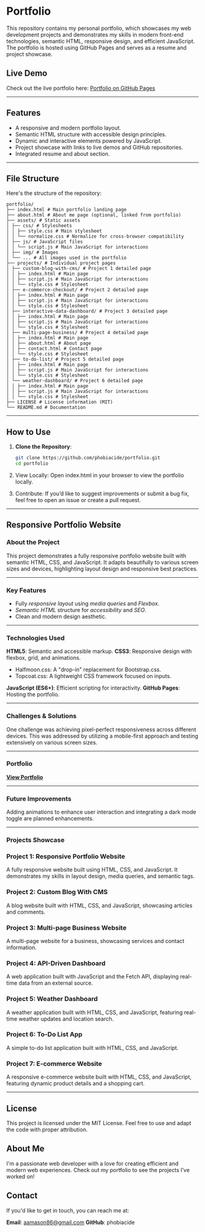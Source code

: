 # Portfolio

This repository contains my personal portfolio, which showcases my web development projects and demonstrates my skills in modern front-end technologies, semantic HTML, responsive design, and efficient JavaScript. The portfolio is hosted using GitHub Pages and serves as a resume and project showcase.

## Live Demo
Check out the live portfolio here: [Portfolio on GitHub Pages](https://<your-username>.github.io/portfolio)

---

## Features
- A responsive and modern portfolio layout.
- Semantic HTML structure with accessible design principles.
- Dynamic and interactive elements powered by JavaScript.
- Project showcase with links to live demos and GitHub repositories.
- Integrated resume and about section.

---

## File Structure

Here's the structure of the repository:

```text
portfolio/
├── index.html # Main portfolio landing page
├── about.html # About me page (optional, linked from portfolio)
├── assets/ # Static assets
│ ├── css/ # Stylesheets
│ │ ├── style.css # Main stylesheet
│ │ └── normalize.css # Normalize for cross-browser compatibility
│ ├── js/ # JavaScript files
│ │ └── script.js # Main JavaScript for interactions
│ ├── img/ # Images
│ └── ... # All images used in the portfolio
├── projects/ # Individual project pages
│ ├── custom-blog-with-cms/ # Project 1 detailed page
│ │ ├── index.html # Main page
│ │ ├── script.js # Main JavaScript for interactions
│ │ └── style.css # Stylesheet
│ ├── e-commerce-checkout/ # Project 2 detailed page
│ │ ├── index.html # Main page
│ │ ├── script.js # Main JavaScript for interactions
│ │ └── style.css # Stylesheet
│ ├── interactive-data-dashboard/ # Project 3 detailed page
│ │ ├── index.html # Main page
│ │ ├── script.js # Main JavaScript for interactions
│ │ └── style.css # Stylesheet
│ ├── multi-page-business/ # Project 4 detailed page
│ │ ├── index.html # Main page
│ │ ├── about.html # About page
│ │ ├── contact.html # Contact page
│ │ └── style.css # Stylesheet
│ ├── to-do-list/ # Project 5 detailed page
│ │ ├── index.html # Main page
│ │ ├── script.js # Main JavaScript for interactions
│ │ └── style.css # Stylesheet
│ └── weather-dashboard/ # Project 6 detailed page
│ │ ├── index.html # Main page
│ │ ├── script.js # Main JavaScript for interactions
│ │ └── style.css # Stylesheet
├── LICENSE # License information (MIT)
└── README.md # Documentation
```

---

## How to Use

1. **Clone the Repository**:

   ```bash
   git clone https://github.com/phobiacide/portfolio.git
   cd portfolio
   ```

2. View Locally: Open index.html in your browser to view the portfolio locally.

3. Contribute: If you’d like to suggest improvements or submit a bug fix, feel free to open an issue or create a pull request.

---

## Responsive Portfolio Website

### About the Project
This project demonstrates a fully responsive portfolio website built with semantic HTML, CSS, and JavaScript. It adapts beautifully to various screen sizes and devices, highlighting layout design and responsive best practices.

---

### Key Features

- Fully *responsive layout* using *media queries* and *Flexbox*.
- *Semantic HTML* structure for *accessibility* and *SEO*.
- Clean and modern design aesthetic.

---

### Technologies Used

**HTML5**: Semantic and accessible markup.
**CSS3**: Responsive design with flexbox, grid, and animations.

- Halfmoon.css: A "drop-in" replacement for Bootstrap.css.
- Topcoat.css: A lightweight CSS framework focused on inputs.

**JavaScript (ES6+)**: Efficient scripting for interactivity.
**GitHub Pages**: Hosting the portfolio.

---

### Challenges & Solutions

One challenge was achieving pixel-perfect responsiveness across different devices. This was addressed by utilizing a mobile-first approach and testing extensively on various screen sizes.

---

### Portfolio

**[View Portfolio](https://phobiacide.github.io/responsive-portfolio)**

---

### Future Improvements

Adding animations to enhance user interaction and integrating a dark mode toggle are planned enhancements.

---

### Projects Showcase

### Project 1: Responsive Portfolio Website

A fully responsive website built using HTML, CSS, and JavaScript. It demonstrates my skills in layout design, media queries, and semantic tags.

### Project 2: Custom Blog With CMS

A blog website built with HTML, CSS, and JavaScript, showcasing articles and comments.

### Project 3: Multi-page Business Website

A multi-page website for a business, showcasing services and contact information.

### Project 4: API-Driven Dashboard

A web application built with JavaScript and the Fetch API, displaying real-time data from an external source.

### Project 5: Weather Dashboard

A weather application built with HTML, CSS, and JavaScript, featuring real-time weather updates and location search.

### Project 6: To-Do List App

A simple to-do list application built with HTML, CSS, and JavaScript.

### Project 7: E-commerce Website

A responsive e-commerce website built with HTML, CSS, and JavaScript, featuring dynamic product details and a shopping cart.

---

## License

This project is licensed under the MIT License. Feel free to use and adapt the code with proper attribution.

## About Me

I'm a passionate web developer with a love for creating efficient and modern web experiences. Check out my portfolio to see the projects I’ve worked on!

## Contact

If you'd like to get in touch, you can reach me at:

**Email**: aamason86@gmail.com
**GitHub**: phobiacide
